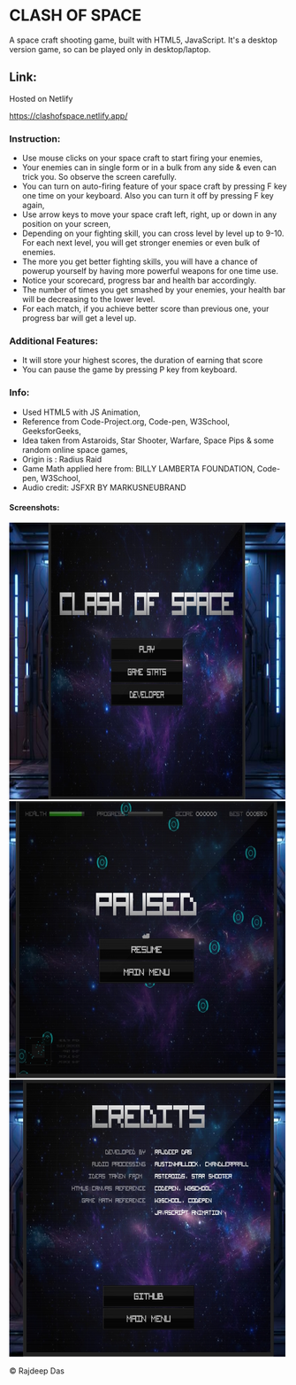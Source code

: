 # CLASH OF SPACE
A space craft shooting game, built with HTML5, JavaScript. It's a desktop version game, so can be played only in desktop/laptop.

## Link:

Hosted on Netlify

https://clashofspace.netlify.app/

### Instruction:

- Use mouse clicks on your space craft to start firing your enemies,
- Your enemies can in single form or in a bulk from any side & even can trick you. So observe the screen carefully.
- You can turn on auto-firing feature of your space craft by pressing F key one time on your keyboard. Also you can turn it off by pressing F key again,
- Use arrow keys to move your space craft left, right, up or down in any position on your screen,
- Depending on your fighting skill, you can cross level by level up to 9-10. For each next level, you will get stronger enemies or even bulk of enemies.
- The more you get better fighting skills, you will have a chance of powerup yourself by having more powerful weapons for one time use.
- Notice your scorecard, progress bar and health bar accordingly.
- The number of times you get smashed by your enemies, your health bar will be decreasing to the lower level.
- For each match, if you achieve better score than previous one, your progress bar will get a level up.

### Additional Features:

- It will store your highest scores, the duration of earning that score
- You can pause the game by pressing P key from keyboard.

### Info:

- Used HTML5 with JS Animation,
- Reference from Code-Project.org, Code-pen, W3School, GeeksforGeeks,
- Idea taken from Astaroids, Star Shooter, Warfare, Space Pips & some random online space games,
- Origin is : Radius Raid
- Game Math applied here from: BILLY LAMBERTA FOUNDATION, Code-pen, W3School,
- Audio credit: JSFXR BY MARKUSNEUBRAND
 
#### Screenshots:

<img src="https://github.com/Rajspeaks/Clash-of-Space/blob/main/screenshot.png" height="500px" width="500px"> <img src="https://github.com/Rajspeaks/Clash-of-Space/blob/main/screenshot2.png" height="500px" width="500px"> <img src="https://github.com/Rajspeaks/Clash-of-Space/blob/main/screenshot3.png" height="500px" width="500px">


&copy; Rajdeep Das
